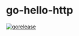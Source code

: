 # go-hello-http

[![gorelease](https://dn-gorelease.qbox.me/gorelease-download-blue.svg)](https://gobuild.io/gemaarta/go-hello-http/master)
